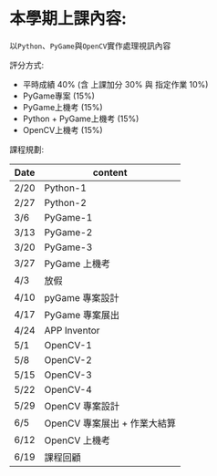 # 本學期上課內容:
以`Python`、`PyGame`與`OpenCV`實作處理視訊內容

評分方式:
* 平時成績 40% (含 上課加分 30% 與 指定作業 10%)
* PyGame專案 (15%)
* PyGame上機考 (15%)
* Python + PyGame上機考 (15%)
* OpenCV上機考 (15%)

課程規劃:

|Date       |content
|-----------|-----------
|2/20       | Python-1
|2/27	    | Python-2
|3/6        | PyGame-1
|3/13       | PyGame-2
|3/20	    | PyGame-3
|3/27       | PyGame 上機考
|4/3        | 放假
|4/10       | pyGame 專案設計
|4/17   	| PyGame 專案展出
|4/24       | APP Inventor
|5/1        | OpenCV-1
|5/8        | OpenCV-2
|5/15       | OpenCV-3
|5/22       | OpenCV-4
|5/29 	    | OpenCV 專案設計
|6/5        | OpenCV 專案展出 + 作業大結算
|6/12       | OpenCV 上機考
|6/19       | 課程回顧
